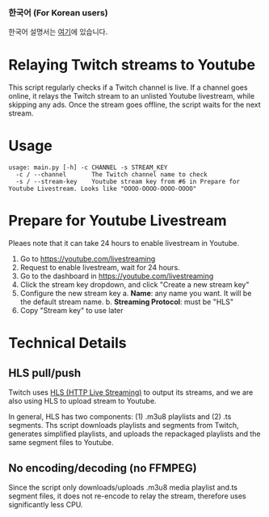 ### 한국어 (For Korean users)
한국어 설명서는 [여기](README.ko.md)에 있습니다.


# Relaying Twitch streams to Youtube
This script regularly checks if a Twitch channel is live. If a channel goes online, it relays the Twitch stream to an unlisted Youtube livestream, while skipping any ads. Once the stream goes offline, the script waits for the next stream.

# Usage
```plaintext
usage: main.py [-h] -c CHANNEL -s STREAM_KEY
  -c / --channel       The Twitch channel name to check
  -s / --stream-key    Youtube stream key from #6 in Prepare for Youtube Livestream. Looks like "OOOO-OOOO-OOOO-OOOO"
```

# Prepare for Youtube Livestream
Pleaes note that it can take 24 hours to enable livestream in Youtube.
1. Go to https://youtube.com/livestreaming
2. Request to enable livestream, wait for 24 hours.
3. Go to the dashboard in https://youtube.com/livestreaming 
4. Click the stream key dropdown, and click "Create a new stream key"
5. Configure the new stream key
   a. **Name**: any name you want. It will be the default stream name.
   b. **Streaming Protocol**: must be "HLS"
6. Copy "Stream key" to use later


# Technical Details
## HLS pull/push
Twitch uses [HLS (HTTP Live Streaming)](https://en.wikipedia.org/wiki/HTTP_Live_Streaming) to output its streams, and we are also using HLS to upload stream to Youtube. 

In general, HLS has two components: (1) .m3u8 playlists and (2) .ts segments. Ths script downloads playlists and segments from Twitch, generates simplified playlists, and uploads the repackaged playlists and the same segment files to Youtube.
## No encoding/decoding (no FFMPEG)
Since the script only downloads/uploads .m3u8 media playlist and.ts segment files, it does not re-encode to relay the stream, therefore uses significantly less CPU.